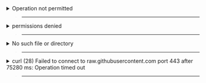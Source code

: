 <details>
  <summary>Operation not permitted</summary>

> ___
> Open settings 
>
> Security & Privacy
>
> Privacy
>
> Full disk access
>
> Grant terminal full disk access
>
> Remove full disk access from hydrogen
>

</details>

> ___

<details>
  <summary>permissions denied</summary>

> ___
> Delete Roblox
>
> Delete Hydrogen
/
> Open settings 
>
> Security & Privacy
>
> Privacy
>
> Full disk access
>
> Grant terminal full disk access 
>

</details>

> ___

<details>
  <summary>No such file or directory</summary>

> ___

> Open finder
>
> Search Roblox 
>
> Add Roblox to /Applications
>

</details>

> ___

<details>
  <summary>curl (28) Failed to connect to raw.githubusercontent.com port 443 after 75280 ms: Operation timed out</summary>

> ____

> Use a VPN

</details>

> ___
